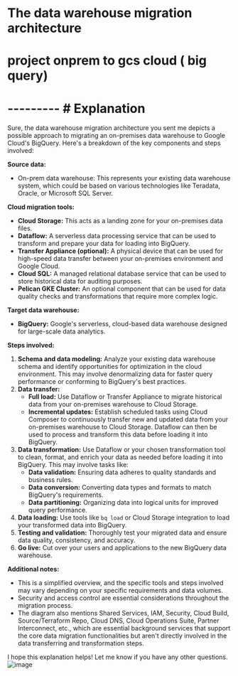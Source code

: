 # The data warehouse migration architecture
 # project onprem to gcs cloud ( big query)

 # --------- # Explanation  

 Sure, the data warehouse migration architecture you sent me depicts a possible approach to migrating an on-premises data warehouse to Google Cloud's BigQuery. Here's a breakdown of the key components and steps involved:

**Source data:**

* On-prem data warehouse: This represents your existing data warehouse system, which could be based on various technologies like Teradata, Oracle, or Microsoft SQL Server.

**Cloud migration tools:**

* **Cloud Storage:** This acts as a landing zone for your on-premises data files.
* **Dataflow:** A serverless data processing service that can be used to transform and prepare your data for loading into BigQuery.
* **Transfer Appliance (optional):** A physical device that can be used for high-speed data transfer between your on-premises environment and Google Cloud.
* **Cloud SQL:** A managed relational database service that can be used to store historical data for auditing purposes.
* **Pelican GKE Cluster:** An optional component that can be used for data quality checks and transformations that require more complex logic.

**Target data warehouse:**

* **BigQuery:** Google's serverless, cloud-based data warehouse designed for large-scale data analytics.

**Steps involved:**

1. **Schema and data modeling:** Analyze your existing data warehouse schema and identify opportunities for optimization in the cloud environment. This may involve denormalizing data for faster query performance or conforming to BigQuery's best practices.
2. **Data transfer:**
    * **Full load:** Use Dataflow or Transfer Appliance to migrate historical data from your on-premises warehouse to Cloud Storage.
    * **Incremental updates:** Establish scheduled tasks using Cloud Composer to continuously transfer new and updated data from your on-premises warehouse to Cloud Storage. Dataflow can then be used to process and transform this data before loading it into BigQuery.
3. **Data transformation:** Use Dataflow or your chosen transformation tool to clean, format, and enrich your data as needed before loading it into BigQuery. This may involve tasks like:
    * **Data validation:** Ensuring data adheres to quality standards and business rules.
    * **Data conversion:** Converting data types and formats to match BigQuery's requirements.
    * **Data partitioning:** Organizing data into logical units for improved query performance.
4. **Data loading:** Use tools like `bq load` or Cloud Storage integration to load your transformed data into BigQuery.
5. **Testing and validation:** Thoroughly test your migrated data and ensure data quality, consistency, and accuracy.
6. **Go live:** Cut over your users and applications to the new BigQuery data warehouse.

**Additional notes:**

* This is a simplified overview, and the specific tools and steps involved may vary depending on your specific requirements and data volumes.
* Security and access control are essential considerations throughout the migration process.
* The diagram also mentions Shared Services, IAM, Security, Cloud Build, Source/Terraform Repo, Cloud DNS, Cloud Operations Suite, Partner Interconnect, etc., which are essential background services that support the core data migration functionalities but aren't directly involved in the data transferring and transformation steps.

I hope this explanation helps! Let me know if you have any other questions.
![image](https://github.com/NEONITIN3/A-to-Z-Data-Engineering/assets/69511265/06990fa3-cc75-4a7b-b128-bc35a46918c5)
